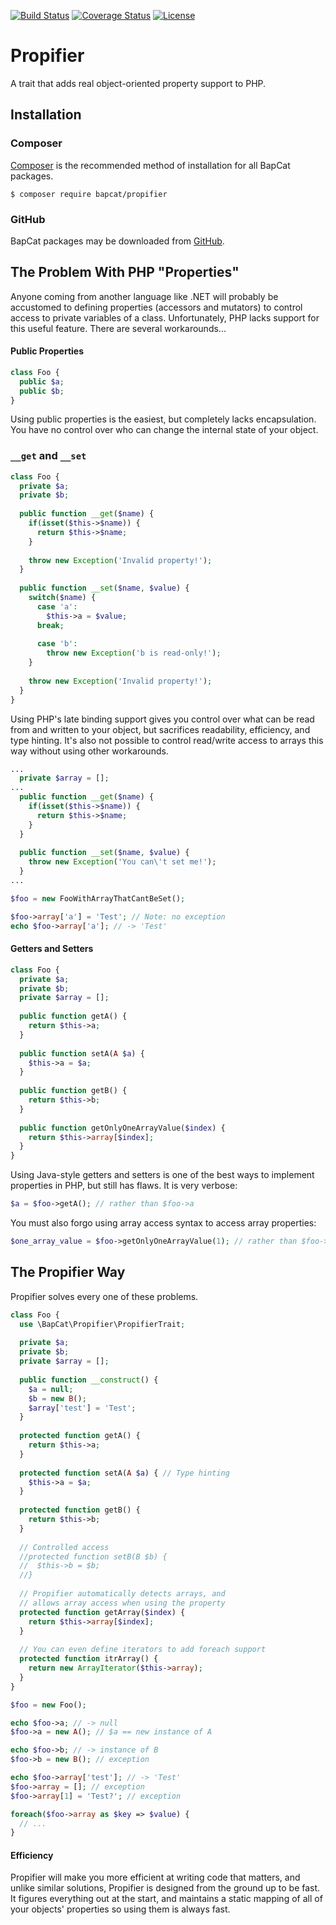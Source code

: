 [![Build Status](https://travis-ci.org/BapCat/Propifier.svg?branch=1.1.0)](https://travis-ci.org/BapCat/Propifier)
[![Coverage Status](https://coveralls.io/repos/BapCat/Propifier/badge.svg?branch=1.1.0)](https://coveralls.io/r/BapCat/Propifier?branch=1.1.0)
[![License](https://img.shields.io/packagist/l/BapCat/Propifier.svg)](https://img.shields.io/packagist/l/BapCat/Propifier.svg)

# Propifier
A trait that adds real object-oriented property support to PHP.

## Installation

### Composer
[Composer](https://getcomposer.org/) is the recommended method of installation for all BapCat packages.

```
$ composer require bapcat/propifier
```

### GitHub

BapCat packages may be downloaded from [GitHub](https://github.com/BapCat/Propifier/).

## The Problem With PHP "Properties"
Anyone coming from another language like .NET will probably be accustomed to defining properties (accessors and mutators) to
control access to private variables of a class.  Unfortunately, PHP lacks support for this useful feature.  There are several
workarounds...

#### Public Properties

```php
class Foo {
  public $a;
  public $b;
}
```

Using public properties is the easiest, but completely lacks encapsulation.  You have no control over who can change the
internal state of your object.

### `__get` and `__set`

```php
class Foo {
  private $a;
  private $b;
  
  public function __get($name) {
    if(isset($this->$name)) {
      return $this->$name;
    }
    
    throw new Exception('Invalid property!');
  }
  
  public function __set($name, $value) {
    switch($name) {
      case 'a':
        $this->a = $value;
      break;
      
      case 'b':
        throw new Exception('b is read-only!');
    }
    
    throw new Exception('Invalid property!');
  }
}
```

Using PHP's late binding support gives you control over what can be read from and written to your object, but sacrifices
readability, efficiency, and type hinting.  It's also not possible to control read/write access to arrays this way without
using other workarounds.

```php
...
  private $array = [];
...
  public function __get($name) {
    if(isset($this->$name)) {
      return $this->$name;
    }
  }
  
  public function __set($name, $value) {
    throw new Exception('You can\'t set me!');
  }
...

$foo = new FooWithArrayThatCantBeSet();

$foo->array['a'] = 'Test'; // Note: no exception
echo $foo->array['a']; // -> 'Test'
```

#### Getters and Setters

```php
class Foo {
  private $a;
  private $b;
  private $array = [];
  
  public function getA() {
    return $this->a;
  }
  
  public function setA(A $a) {
    $this->a = $a;
  }
  
  public function getB() {
    return $this->b;
  }
  
  public function getOnlyOneArrayValue($index) {
    return $this->array[$index];
  }
}
```

Using Java-style getters and setters is one of the best ways to implement properties in PHP, but still has flaws.  It is
very verbose:

```php
$a = $foo->getA(); // rather than $foo->a
```

You must also forgo using array access syntax to access array properties:

```php
$one_array_value = $foo->getOnlyOneArrayValue(1); // rather than $foo->array[1]
```

## The Propifier Way

Propifier solves every one of these problems.

```php
class Foo {
  use \BapCat\Propifier\PropifierTrait;
  
  private $a;
  private $b;
  private $array = [];
  
  public function __construct() {
    $a = null;
    $b = new B();
    $array['test'] = 'Test';
  }
  
  protected function getA() {
    return $this->a;
  }
  
  protected function setA(A $a) { // Type hinting
    $this->a = $a;
  }
  
  protected function getB() {
    return $this->b;
  }
  
  // Controlled access
  //protected function setB(B $b) {
  //  $this->b = $b;
  //}
  
  // Propifier automatically detects arrays, and
  // allows array access when using the property
  protected function getArray($index) {
    return $this->array[$index];
  }
  
  // You can even define iterators to add foreach support
  protected function itrArray() {
    return new ArrayIterator($this->array);
  }
}
```

```php
$foo = new Foo();

echo $foo->a; // -> null
$foo->a = new A(); // $a == new instance of A

echo $foo->b; // -> instance of B
$foo->b = new B(); // exception

echo $foo->array['test']; // -> 'Test'
$foo->array = []; // exception
$foo->array[1] = 'Test?'; // exception

foreach($foo->array as $key => $value) {
  // ...
}
```

#### Efficiency

Propifier will make you more efficient at writing code that matters, and unlike similar solutions, Propifier is
designed from the ground up to be fast.  It figures everything out at the start, and maintains a static mapping of all
of your objects' properties so using them is always fast.
